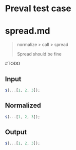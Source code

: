 # Preval test case

# spread.md

> normalize > call > spread
>
> Spread should be fine

#TODO

## Input

`````js filename=intro
$(...[1, 2, 3]);
`````


## Normalized

`````js filename=intro
$(...[1, 2, 3]);
`````

## Output

`````js filename=intro
$(...[1, 2, 3]);
`````
